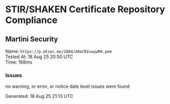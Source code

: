 # STIR/SHAKEN Certificate Repository Compliance

## Martini Security

Name: `https://p.mtsec.me/2884/d8eCRIuwywM4.pem`\
Tested At: 18 Aug 25 20:50 UTC\
Time: 168ms

### Issues

no warning, or error, or notice date level issues were found

Generated: 18 Aug 25 21:13 UTC
